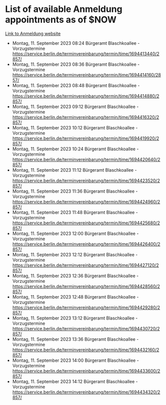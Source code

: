 # List of available Anmeldung appointments as of $NOW
[Link to Anmeldung website](https://service.berlin.de/terminvereinbarung/termin/tag.php?termin=1&anliegen[]=120686&dienstleisterlist=122210,122217,327316,122219,327312,122227,327314,122231,327346,122243,327348,122254,122252,329742,122260,329745,122262,329748,122271,327278,122273,327274,122277,327276,330436,122280,327294,122282,327290,122284,327292,122291,327270,122285,327266,122286,327264,122296,327268,150230,329760,122297,327286,122294,327284,122312,329763,122314,329775,122304,327330,122311,327334,122309,327332,317869,122281,327352,122279,329772,122283,122276,327324,122274,327326,122267,329766,122246,327318,122251,327320,122257,327322,122208,327298,122226,327300&herkunft=http%3A%2F%2Fservice.berlin.de%2Fdienstleistung%2F120686%2F)
- Montag, 11. September 2023 08:24 Bürgeramt Blaschkoallee - Vorzugstermine https://service.berlin.de/terminvereinbarung/termin/time/1694413440/2857/
- Montag, 11. September 2023 08:36 Bürgeramt Blaschkoallee - Vorzugstermine https://service.berlin.de/terminvereinbarung/termin/time/1694414160/2857/
- Montag, 11. September 2023 08:48 Bürgeramt Blaschkoallee - Vorzugstermine https://service.berlin.de/terminvereinbarung/termin/time/1694414880/2857/
- Montag, 11. September 2023 09:12 Bürgeramt Blaschkoallee - Vorzugstermine https://service.berlin.de/terminvereinbarung/termin/time/1694416320/2857/
- Montag, 11. September 2023 10:12 Bürgeramt Blaschkoallee - Vorzugstermine https://service.berlin.de/terminvereinbarung/termin/time/1694419920/2857/
- Montag, 11. September 2023 10:24 Bürgeramt Blaschkoallee - Vorzugstermine https://service.berlin.de/terminvereinbarung/termin/time/1694420640/2857/
- Montag, 11. September 2023 11:12 Bürgeramt Blaschkoallee - Vorzugstermine https://service.berlin.de/terminvereinbarung/termin/time/1694423520/2857/
- Montag, 11. September 2023 11:36 Bürgeramt Blaschkoallee - Vorzugstermine https://service.berlin.de/terminvereinbarung/termin/time/1694424960/2857/
- Montag, 11. September 2023 11:48 Bürgeramt Blaschkoallee - Vorzugstermine https://service.berlin.de/terminvereinbarung/termin/time/1694425680/2857/
- Montag, 11. September 2023 12:00 Bürgeramt Blaschkoallee - Vorzugstermine https://service.berlin.de/terminvereinbarung/termin/time/1694426400/2857/
- Montag, 11. September 2023 12:12 Bürgeramt Blaschkoallee - Vorzugstermine https://service.berlin.de/terminvereinbarung/termin/time/1694427120/2857/
- Montag, 11. September 2023 12:36 Bürgeramt Blaschkoallee - Vorzugstermine https://service.berlin.de/terminvereinbarung/termin/time/1694428560/2857/
- Montag, 11. September 2023 12:48 Bürgeramt Blaschkoallee - Vorzugstermine https://service.berlin.de/terminvereinbarung/termin/time/1694429280/2857/
- Montag, 11. September 2023 13:12 Bürgeramt Blaschkoallee - Vorzugstermine https://service.berlin.de/terminvereinbarung/termin/time/1694430720/2857/
- Montag, 11. September 2023 13:36 Bürgeramt Blaschkoallee - Vorzugstermine https://service.berlin.de/terminvereinbarung/termin/time/1694432160/2857/
- Montag, 11. September 2023 14:00 Bürgeramt Blaschkoallee - Vorzugstermine https://service.berlin.de/terminvereinbarung/termin/time/1694433600/2857/
- Montag, 11. September 2023 14:12 Bürgeramt Blaschkoallee - Vorzugstermine https://service.berlin.de/terminvereinbarung/termin/time/1694434320/2857/

